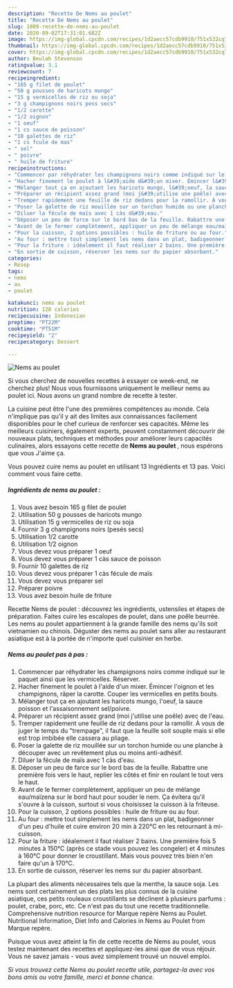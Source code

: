 ```yaml
---
description: "Recette De Nems au poulet"
title: "Recette De Nems au poulet"
slug: 1809-recette-de-nems-au-poulet
date: 2020-09-02T17:31:01.682Z
image: https://img-global.cpcdn.com/recipes/1d2aecc57cdb9910/751x532cq70/nems-au-poulet-photo-principale-de-la-recette.jpg
thumbnail: https://img-global.cpcdn.com/recipes/1d2aecc57cdb9910/751x532cq70/nems-au-poulet-photo-principale-de-la-recette.jpg
cover: https://img-global.cpcdn.com/recipes/1d2aecc57cdb9910/751x532cq70/nems-au-poulet-photo-principale-de-la-recette.jpg
author: Beulah Stevenson
ratingvalue: 3.1
reviewcount: 7
recipeingredient:
- "165 g filet de poulet"
- "50 g pousses de haricots mungo"
- "15 g vermicelles de riz ou soja"
- "3 g champignons noirs pess secs"
- "1/2 carotte"
- "1/2 oignon"
- "1 oeuf"
- "1 cs sauce de poisson"
- "10 galettes de riz"
- "1 cs fcule de mas"
- " sel"
- " poivre"
- " huile de friture"
recipeinstructions:
- "Commencer par réhydrater les champignons noirs comme indiqué sur le paquet ainsi que les vermicelles. Réserver."
- "Hacher finement le poulet à l&#39;aide d&#39;un mixer. Émincer l&#39;oignon et les champignons, râper la carotte. Couper les vermicelles en petits bouts."
- "Mélanger tout ça en ajoutant les haricots mungo, l&#39;oeuf, la sauce poisson et l&#39;assaisonnement sel/poivre."
- "Préparer un récipient assez grand (moi j&#39;utilise une poêle) avec de l&#39;eau."
- "Tremper rapidement une feuille de riz dedans pour la ramollir. À vous de juger le temps du &#34;trempage&#34;, il faut que la feuille soit souple mais si elle est trop imbibée elle cassera au pliage."
- "Poser la galette de riz mouillée sur un torchon humide ou une planche à découper avec un revêtement plus ou moins anti-adhésif."
- "Diluer la fécule de maïs avec 1 càs d&#39;eau."
- "Déposer un peu de farce sur le bord bas de la feuille. Rabattre une première fois vers le haut, replier les côtés et finir en roulant le tout vers le haut."
- "Avant de le fermer complètement, appliquer un peu de mélange eau/maïzena sur le bord haut pour souder le nem. Ça évitera qu&#39;il s&#39;ouvre à la cuisson, surtout si vous choisissez la cuisson à la friteuse."
- "Pour la cuisson, 2 options possibles : huile de friture ou au four."
- "Au four : mettre tout simplement les nems dans un plat, badigeonner d&#39;un peu d&#39;huile et cuire environ 20 min à 220°C en les retournant à mi-cuisson."
- "Pour la friture : idéalement il faut réaliser 2 bains. Une première fois 5 minutes à 150°C (après ce stade vous pouvez les congeler) et 4 minutes à 160°C pour donner le croustillant. Mais vous pouvez très bien n&#39;en faire qu&#39;un à 170°C."
- "En sortie de cuisson, réserver les nems sur du papier absorbant."
categories:
- Resep
tags:
- nems
- au
- poulet

katakunci: nems au poulet 
nutrition: 128 calories
recipecuisine: Indonesian
preptime: "PT22M"
cooktime: "PT51M"
recipeyield: "2"
recipecategory: Dessert

---
```



![Nems au poulet](https://img-global.cpcdn.com/recipes/1d2aecc57cdb9910/751x532cq70/nems-au-poulet-photo-principale-de-la-recette.jpg)

Si vous cherchez de nouvelles recettes à essayer ce week-end, ne cherchez plus! Nous vous fournissons uniquement le meilleur nems au poulet ici. Nous avons un grand nombre de recette à tester.

La cuisine peut être l'une des premières compétences au monde. Cela n'implique pas qu'il y ait des limites aux connaissances facilement disponibles pour le chef curieux de renforcer ses capacités. Même les meilleurs cuisiniers, également experts, peuvent constamment découvrir de nouveaux plats, techniques et méthodes pour améliorer leurs capacités culinaires, alors essayons cette recette de <strong> Nems au poulet </strong>, nous espérons que vous J'aime ça.

<!--inarticleads1-->

Vous pouvez cuire nems au poulet en utilisant 13 Ingrédients et 13 pas. Voici comment vous faire cette.

##### Ingrédients de nems au poulet :

1. Vous avez besoin 165 g filet de poulet
1. Utilisation 50 g pousses de haricots mungo
1. Utilisation 15 g vermicelles de riz ou soja
1. Fournir 3 g champignons noirs (pesés secs)
1. Utilisation 1/2 carotte
1. Utilisation 1/2 oignon
1. Vous devez vous préparer 1 oeuf
1. Vous devez vous préparer 1 càs sauce de poisson
1. Fournir 10 galettes de riz
1. Vous devez vous préparer 1 càs fécule de maïs
1. Vous devez vous préparer  sel
1. Préparer  poivre
1. Vous avez besoin  huile de friture


Recette Nems de poulet : découvrez les ingrédients, ustensiles et étapes de préparation. Faites cuire les escalopes de poulet, dans une poêle beurrée. Les nems au poulet appartiennent à la grande famille des nems qu&#39;ils soit vietnamien ou chinois. Déguster des nems au poulet sans aller au restaurant asiatique est à la portée de n&#39;importe quel cuisinier en herbe. 

<!--inarticleads2-->

##### Nems au poulet pas à pas :

1. Commencer par réhydrater les champignons noirs comme indiqué sur le paquet ainsi que les vermicelles. Réserver.
1. Hacher finement le poulet à l&#39;aide d&#39;un mixer. Émincer l&#39;oignon et les champignons, râper la carotte. Couper les vermicelles en petits bouts.
1. Mélanger tout ça en ajoutant les haricots mungo, l&#39;oeuf, la sauce poisson et l&#39;assaisonnement sel/poivre.
1. Préparer un récipient assez grand (moi j&#39;utilise une poêle) avec de l&#39;eau.
1. Tremper rapidement une feuille de riz dedans pour la ramollir. À vous de juger le temps du &#34;trempage&#34;, il faut que la feuille soit souple mais si elle est trop imbibée elle cassera au pliage.
1. Poser la galette de riz mouillée sur un torchon humide ou une planche à découper avec un revêtement plus ou moins anti-adhésif.
1. Diluer la fécule de maïs avec 1 càs d&#39;eau.
1. Déposer un peu de farce sur le bord bas de la feuille. Rabattre une première fois vers le haut, replier les côtés et finir en roulant le tout vers le haut.
1. Avant de le fermer complètement, appliquer un peu de mélange eau/maïzena sur le bord haut pour souder le nem. Ça évitera qu&#39;il s&#39;ouvre à la cuisson, surtout si vous choisissez la cuisson à la friteuse.
1. Pour la cuisson, 2 options possibles : huile de friture ou au four.
1. Au four : mettre tout simplement les nems dans un plat, badigeonner d&#39;un peu d&#39;huile et cuire environ 20 min à 220°C en les retournant à mi-cuisson.
1. Pour la friture : idéalement il faut réaliser 2 bains. Une première fois 5 minutes à 150°C (après ce stade vous pouvez les congeler) et 4 minutes à 160°C pour donner le croustillant. Mais vous pouvez très bien n&#39;en faire qu&#39;un à 170°C.
1. En sortie de cuisson, réserver les nems sur du papier absorbant.


La plupart des aliments nécessaires tels que la menthe, la sauce soja. Les nems sont certainement un des plats les plus connus de la cuisine asiatique, ces petits rouleaux croustillants se déclinent à plusieurs parfums : poulet, crabe, porc, etc. Ce n&#39;est pas du tout une recette traditionnelle. Comprehensive nutrition resource for Marque repère Nems au Poulet. Nutritional Information, Diet Info and Calories in Nems au Poulet from Marque repère. 

<!--inarticleads1-->

<p>
Puisque vous avez atteint la fin de cette recette de Nems au poulet, vous testez maintenant des recettes et appliquez-les ainsi que de vous réjouir. Vous ne savez jamais - vous avez simplement trouvé un nouvel emploi.
</p>

<p>
<i>Si vous trouvez cette Nems au poulet recette utile, partagez-la avec vos bons amis ou votre famille, merci et bonne chance.</i>
</p>
